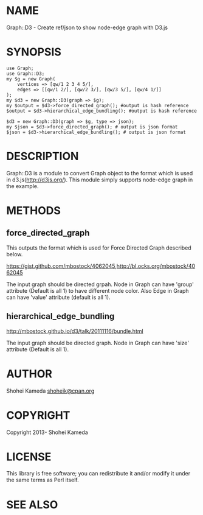# NAME

Graph::D3 - Create ref/json to show node-edge graph with D3.js 

# SYNOPSIS

    use Graph;
    use Graph::D3;
    my $g = new Graph(
        vertices => [qw/1 2 3 4 5/], 
        edges => [[qw/1 2/], [qw/2 3/], [qw/3 5/], [qw/4 1/]] 
    );
    my $d3 = new Graph::D3(graph => $g);
    my $output = $d3->force_directed_graph(); #output is hash reference
    $output = $d3->hierarchical_edge_bundling(); #output is hash reference

    $d3 = new Graph::D3(graph => $g, type => json); 
    my $json = $d3->force_directed_graph(); # output is json format
    $json = $d3->hierarchical_edge_bundling(); # output is json format

# DESCRIPTION

Graph::D3 is a module to convert Graph object to the format which is used in d3.js(http://d3js.org/).
This module simply supports node-edge graph in the example.

# METHODS

## force\_directed\_graph 

This outputs the format which is used for Force Directed Graph described below.

https://gist.github.com/mbostock/4062045,http://bl.ocks.org/mbostock/4062045

The input graph should be directed grpah.
Node in Graph can have 'group' attribute (Default is all 1) to have different node color.
Also Edge in Graph can have 'value' attribute (default is all 1).

## hierarchical\_edge\_bundling 

http://mbostock.github.io/d3/talk/20111116/bundle.html

The input graph should be directed graph.
Node in Graph can have 'size' attribute (Default is all 1). 

# AUTHOR

Shohei Kameda <shoheik@cpan.org>

# COPYRIGHT

Copyright 2013- Shohei Kameda

# LICENSE

This library is free software; you can redistribute it and/or modify
it under the same terms as Perl itself.

# SEE ALSO
